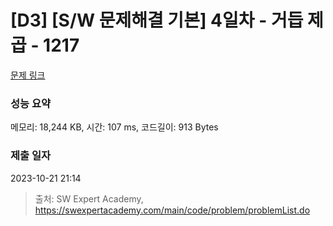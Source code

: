 # [D3] [S/W 문제해결 기본] 4일차 - 거듭 제곱 - 1217 

[문제 링크](https://swexpertacademy.com/main/code/problem/problemDetail.do?contestProbId=AV14dUIaAAUCFAYD) 

### 성능 요약

메모리: 18,244 KB, 시간: 107 ms, 코드길이: 913 Bytes

### 제출 일자

2023-10-21 21:14



> 출처: SW Expert Academy, https://swexpertacademy.com/main/code/problem/problemList.do